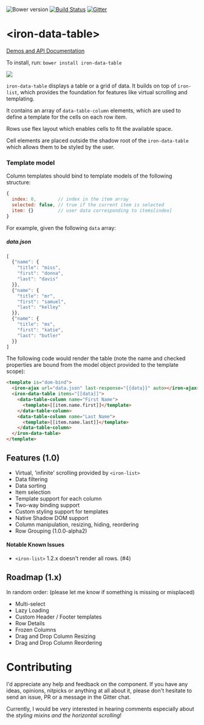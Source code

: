 ![Bower version](https://img.shields.io/bower/v/iron-data-table.svg)
[![Build Status](https://travis-ci.org/Saulis/iron-data-table.svg?branch=master)](https://travis-ci.org/Saulis/iron-data-table)
[![Gitter](https://badges.gitter.im/Join%20Chat.svg)](https://gitter.im/Saulis/iron-data-table?utm_source=badge&utm_medium=badge&utm_campaign=pr-badge)

# &lt;iron-data-table&gt;

[Demos and API Documentation](https://saulis.github.io/iron-data-table/)

To install, run: `bower install iron-data-table`

![](https://github.com/Saulis/iron-data-table/raw/master/iron-data-table.png)

`iron-data-table` displays a table or a grid of data.
It builds on top of `iron-list`, which provides the foundation for features like
virtual scrolling and templating.

It contains an array of `data-table-column` elements, which are used to define a template
for the cells on each row item.

Rows use flex layout which enables cells to fit the available space.

Cell elements are placed outside the shadow root of the `iron-data-table` which
allows them to be styled by the user.

### Template model
Column templates should bind to template models of the following structure:
```js
{
  index: 0,        // index in the item array
  selected: false, // true if the current item is selected
  item: {}         // user data corresponding to items[index]
}
```
For example, given the following `data` array:
##### data.json
```js
[
  {"name": {
    "title": "miss",
    "first": "donna",
    "last": "davis"
  }},
  {"name": {
    "title": "mr",
    "first": "samuel",
    "last": "kelley"
  }},
  {"name": {
    "title": "ms",
    "first": "katie",
    "last": "butler"
  }}
]
```
The following code would render the table (note the name and checked properties are
bound from the model object provided to the template scope):
```html
<template is="dom-bind">
  <iron-ajax url="data.json" last-response="{{data}}" auto></iron-ajax>
  <iron-data-table items="[[data]]">
    <data-table-column name="First Name">
      <template>[[item.name.first]]</template>
    </data-table-column>
    <data-table-column name="Last Name">
      <template>[[item.name.last]]</template>
    </data-table-column>
  </iron-data-table>
</template>
```

## Features (1.0)
- Virtual, 'infinite' scrolling provided by `<iron-list>`
- Data filtering
- Data sorting
- Item selection
- Template support for each column
- Two-way binding support
- Custom styling support for templates
- Native Shadow DOM support
- Column manipulation, resizing, hiding, reordering
- Row Grouping (1.0.0-alpha2)

#### Notable Known Issues
- `<iron-list>` 1.2.x doesn't render all rows. (#4)

## Roadmap (1.x)
In random order: (please let me know if something is missing or misplaced)
- Multi-select
- Lazy Loading
- Custom Header / Footer templates
- Row Details
- Frozen Columns
- Drag and Drop Column Resizing
- Drag and Drop Column Reordering

# Contributing
I'd appreciate any help and feedback on the component. If you have any ideas, opinions, nitpicks or anything at all about it, please don't hesitate to send an issue, PR or a message in the Gitter chat.

Currently, I would be very interested in hearing comments especially about the *styling mixins and the horizontal scrolling*!
